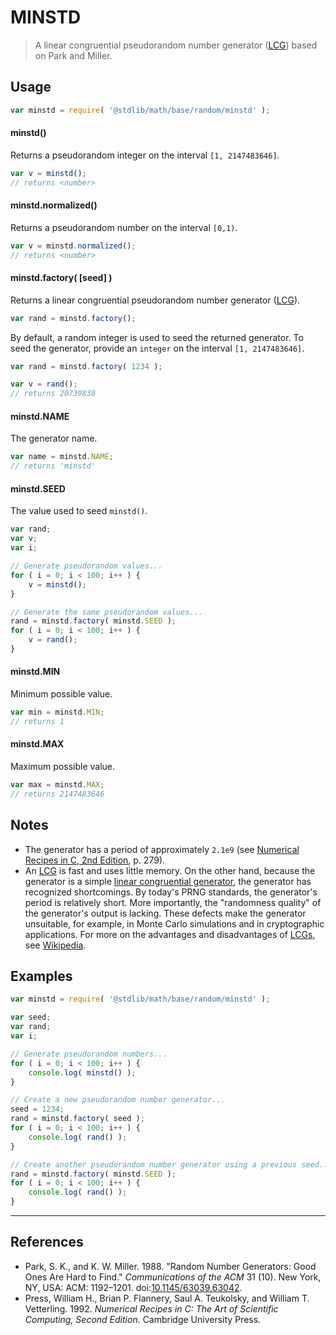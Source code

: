 # MINSTD

> A linear congruential pseudorandom number generator ([LCG][lcg]) based on Park and Miller.


<!-- <usage> -->

## Usage

``` javascript
var minstd = require( '@stdlib/math/base/random/minstd' );
```

#### minstd()

Returns a pseudorandom integer on the interval `[1, 2147483646]`.

``` javascript
var v = minstd();
// returns <number>
```

#### minstd.normalized()

Returns a pseudorandom number on the interval `[0,1)`.

``` javascript
var v = minstd.normalized();
// returns <number>
```

#### minstd.factory( \[seed\] )

Returns a linear congruential pseudorandom number generator ([LCG][lcg]).

``` javascript
var rand = minstd.factory();
```

By default, a random integer is used to seed the returned generator. To seed the generator, provide an `integer` on the interval `[1, 2147483646]`.

``` javascript
var rand = minstd.factory( 1234 );

var v = rand();
// returns 20739838
```

#### minstd.NAME

The generator name.

``` javascript
var name = minstd.NAME;
// returns 'minstd'
```

#### minstd.SEED

The value used to seed `minstd()`.

``` javascript
var rand;
var v;
var i;

// Generate pseudorandom values...
for ( i = 0; i < 100; i++ ) {
    v = minstd();
}

// Generate the same pseudorandom values... 
rand = minstd.factory( minstd.SEED );
for ( i = 0; i < 100; i++ ) {
    v = rand();
}
```

#### minstd.MIN

Minimum possible value.

``` javascript
var min = minstd.MIN;
// returns 1
```

#### minstd.MAX

Maximum possible value.

``` javascript
var max = minstd.MAX;
// returns 2147483646
```

<!-- </usage> -->


<!-- <notes> -->

## Notes

* The generator has a period of approximately `2.1e9` (see [Numerical Recipes in C, 2nd Edition](#references), p. 279).
* An [LCG][lcg] is fast and uses little memory. On the other hand, because the generator is a simple [linear congruential generator][lcg], the generator has recognized shortcomings. By today's PRNG standards, the generator's period is relatively short. More importantly, the "randomness quality" of the generator's output is lacking. These defects make the generator unsuitable, for example, in Monte Carlo simulations and in cryptographic applications. For more on the advantages and disadvantages of [LCGs][lcg], see [Wikipedia][pros-cons].

<!-- </notes> -->


<!-- <examples> -->

## Examples

``` javascript
var minstd = require( '@stdlib/math/base/random/minstd' );

var seed;
var rand;
var i;

// Generate pseudorandom numbers...
for ( i = 0; i < 100; i++ ) {
    console.log( minstd() );
}

// Create a new pseudorandom number generator...
seed = 1234;
rand = minstd.factory( seed );
for ( i = 0; i < 100; i++ ) {
    console.log( rand() );
}

// Create another pseudorandom number generator using a previous seed...
rand = minstd.factory( minstd.SEED );
for ( i = 0; i < 100; i++ ) {
    console.log( rand() );
}
```

<!-- </examples> -->


<!-- <references> -->

---

## References

* Park, S. K., and K. W. Miller. 1988. "Random Number Generators: Good Ones Are Hard to Find." *Communications of the ACM* 31 (10). New York, NY, USA: ACM: 1192–1201. doi:[10.1145/63039.63042][@park:1988].
* Press, William H., Brian P. Flannery, Saul A. Teukolsky, and William T. Vetterling. 1992. *Numerical Recipes in C: The Art of Scientific Computing, Second Edition*. Cambridge University Press.


<!-- </references> -->


<!-- <links> -->

[lcg]: https://en.wikipedia.org/wiki/Linear_congruential_generator
[pros-cons]: http://en.wikipedia.org/wiki/Linear_congruential_generator#Advantages_and_disadvantages_of_LCGs

[@park:1988]: http://dx.doi.org/10.1145/63039.63042

<!-- </links> -->
